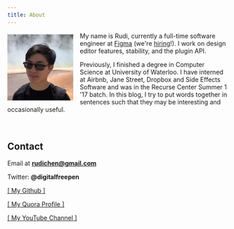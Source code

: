 ```yaml
---
title: About
---
```


<img src="/images/profile_pic.jpg" style="float: left; margin: 5px 15px 0px 0px;" width="150" />

My name is Rudi, currently a full-time software engineer at [Figma](https://www.figma.com/) (we're [hiring](https://jobs.lever.co/figma?lever-via=6zOWcEa37l)!). I work on design editor features, stability, and the plugin API.

Previously, I finished a degree in Computer Science at University of Waterloo. I have interned at Airbnb, Jane Street, Dropbox and Side Effects Software and was in the Recurse Center Summer 1 '17 batch. In this blog, I try to put words together in sentences such that they may be interesting and occasionally useful.

<div class="rc-scout" style="height: 20px"></div>
<script async defer src="https://www.recurse-scout.com/loader.js?t=034547b553d5c90c69cd181cc8edd7ed"></script>

Contact
-------

Email at **rudichen@gmail.com**

Twitter: **@digitalfreepen**

<a href="https://github.com/rudi-c" target="_blank">[ My Github ]</a>

<a href="http://www.quora.com/Rudi-Chen" target="_blank">[ My Quora Profile ]</a>

<a href="https://www.youtube.com/user/Advecticity" target="_blank">[ My YouTube Channel ]</a>


